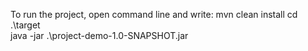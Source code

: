 To run the project, open command line and write:
mvn clean install
cd .\target\
java -jar .\project-demo-1.0-SNAPSHOT.jar
